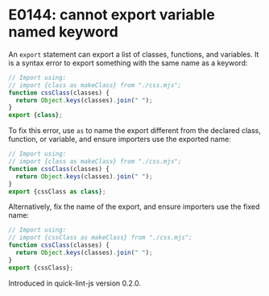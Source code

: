 # E0144: cannot export variable named keyword

An `export` statement can export a list of classes, functions, and variables. It
is a syntax error to export something with the same name as a keyword:

```javascript
// Import using:
// import {class as makeClass} from "./css.mjs";
function cssClass(classes) {
  return Object.keys(classes).join(" ");
}
export {class};
```

To fix this error, use `as` to name the export different from the declared
class, function, or variable, and ensure importers use the exported name:

```javascript
// Import using:
// import {class as makeClass} from "./css.mjs";
function cssClass(classes) {
  return Object.keys(classes).join(" ");
}
export {cssClass as class};
```

Alternatively, fix the name of the export, and ensure importers use the fixed
name:

```javascript
// Import using:
// import {cssClass as makeClass} from "./css.mjs";
function cssClass(classes) {
  return Object.keys(classes).join(" ");
}
export {cssClass};
```

Introduced in quick-lint-js version 0.2.0.
